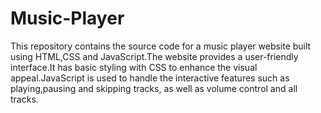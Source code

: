 # Music-Player
This repository contains the source code for a music player website built using HTML,CSS and JavaScript.The website provides a user-friendly interface.It has basic styling with CSS to enhance the visual appeal.JavaScript is used to handle the interactive features such as playing,pausing and skipping tracks, as well as volume control and all tracks.
